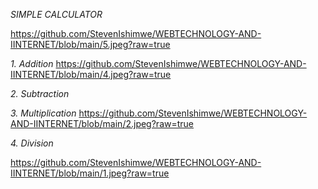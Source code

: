 *SIMPLE CALCULATOR*

https://github.com/StevenIshimwe/WEBTECHNOLOGY-AND-IINTERNET/blob/main/5.jpeg?raw=true

*1. Addition*
https://github.com/StevenIshimwe/WEBTECHNOLOGY-AND-IINTERNET/blob/main/4.jpeg?raw=true

*2. Subtraction*

*3. Multiplication*
https://github.com/StevenIshimwe/WEBTECHNOLOGY-AND-IINTERNET/blob/main/2.jpeg?raw=true

*4. Division*

https://github.com/StevenIshimwe/WEBTECHNOLOGY-AND-IINTERNET/blob/main/1.jpeg?raw=true

